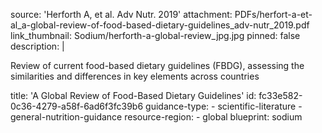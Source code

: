 source: 'Herforth A, et al. Adv Nutr. 2019'
attachment: PDFs/herfort-a-et-al_a-global-review-of-food-based-dietary-guidelines_adv-nutr_2019.pdf
link_thumbnail: Sodium/herforth-a-global-review_jpg.jpg
pinned: false
description: |
  <p>Review of current food-based dietary guidelines (FBDG), assessing the similarities and differences in key elements across countries<br>
  </p>
title: 'A Global Review of Food-Based Dietary Guidelines'
id: fc33e582-0c36-4279-a58f-6ad6f3fc39b6
guidance-type:
  - scientific-literature
  - general-nutrition-guidance
resource-region:
  - global
blueprint: sodium
